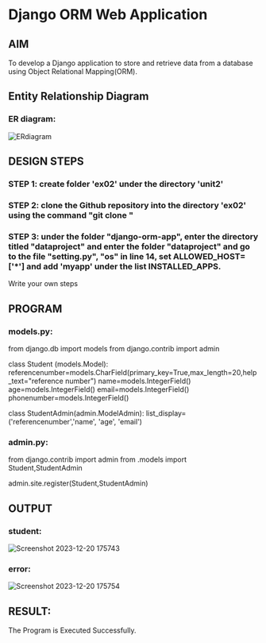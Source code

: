 # Django ORM Web Application

## AIM
To develop a Django application to store and retrieve data from a database using Object Relational Mapping(ORM).

## Entity Relationship Diagram

### ER diagram:
![ERdiagram](https://github.com/dhandeeswaran2005/django-orm-app/assets/147139188/4a2b3448-1233-4fd4-a093-6df017f1a48e)


## DESIGN STEPS

### STEP 1: create folder 'ex02' under the directory 'unit2'

### STEP 2: clone the Github repository into the directory 'ex02' using the command "git clone <url>"

### STEP 3: under the folder "django-orm-app", enter the directory titled "dataproject" and enter the folder "dataproject" and go to the file "setting.py", "os" in line 14, set ALLOWED_HOST=['*'] and add 'myapp' under the list INSTALLED_APPS.
Write your own steps

## PROGRAM

### models.py:
from django.db import models
from django.contrib import admin

class Student  (models.Model):
    referencenumber=models.CharField(primary_key=True,max_length=20,help_text="reference number")
    name=models.IntegerField()
    age=models.IntegerField()
    email=models.IntegerField()
    phonenumber=models.IntegerField()

class StudentAdmin(admin.ModelAdmin):
    list_display=('referencenumber','name', 'age', 'email')  

### admin.py:
from django.contrib import admin
from .models import Student,StudentAdmin

admin.site.register(Student,StudentAdmin)

## OUTPUT

### student:
![Screenshot 2023-12-20 175743](https://github.com/SuryaR03/django-orm-app/assets/147140237/910d223c-8d58-4563-b765-3dbf708497f7)



### error:
![Screenshot 2023-12-20 175754](https://github.com/SuryaR03/django-orm-app/assets/147140237/7885fd98-c481-4d24-8a64-5d40d8c17729)




## RESULT:
The Program is Executed Successfully.
